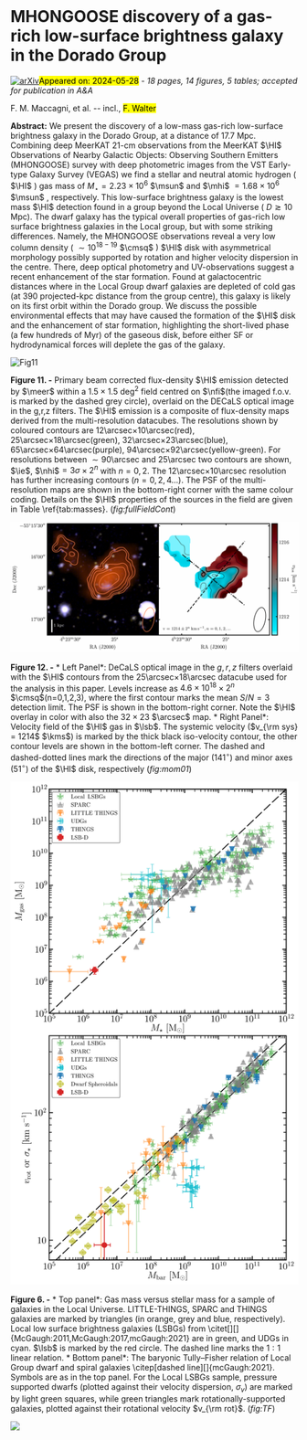 <div class="macros" style="visibility:hidden;">
$\newcommand{\ensuremath}{}$
$\newcommand{\xspace}{}$
$\newcommand{\object}[1]{\texttt{#1}}$
$\newcommand{\farcs}{{.}''}$
$\newcommand{\farcm}{{.}'}$
$\newcommand{\arcsec}{''}$
$\newcommand{\arcmin}{'}$
$\newcommand{\ion}[2]{#1#2}$
$\newcommand{\textsc}[1]{\textrm{#1}}$
$\newcommand{\hl}[1]{\textrm{#1}}$
$\newcommand{\footnote}[1]{}$
$\newcommand{\fluxhi}{{S_{\rm 1.4  GHz}}}$
$\newcommand{\fluxco}{{S_{\rm CO   (2-1)}}}$
$\newcommand{\pow}{{\log P_{1.4   \rm GHz}}}$
$\newcommand{\matHI}{{\rm H {\hskip 0.02cm \tt I}}}$
$\newcommand{\CO}{\element[]CO}$
$\newcommand{\couno}{\element[][12]CO (1--0) }$
$\newcommand{\codue}{\element[][12]CO (2--1) }$
$\newcommand{\cotre}{{\element[][12]CO(3--2)} }$
$\newcommand{\brgamma}{Br\gamma}$
$\newcommand{\sisei}{[Si {\small VI}]}$
$\newcommand{\Htwozero}{H_{ 2} 0-0 S(0,1,2,5)}$
$\newcommand{\Htwouno}{H_{ 2} 1-0 S(0,1,2,3)}$
$\newcommand{\Htwotwo}{H_{ 2} 2-1 S(1,3)}$
$\newcommand{\Htwoz}{H_{ 2} 1-0 S(0)}$
$\newcommand{\Htwoi}{H_{ 2} 1-0 S(1)}$
$\newcommand{\Htwod}{H_{ 2} 1-0 S(2)}$
$\newcommand{\Htwot}{H_{ 2} 1-0 S(3)}$
$\newcommand{\Htwodz}{H_{ 2} 2-1 S(1)}$
$\newcommand{\Htwodt}{H_{ 2} 2-1 S(3)}$
$\newcommand{\mhtwo}{{M (H_{  2})}}$
$\newcommand{\kms}{ km~s^{-1}}$
$\newcommand{\ms}{ m~s^{-1}}$
$\newcommand{\ergs}{ erg~s^{-1}}$
$\newcommand{\ergscm}{ erg s^{-1} cm^{-2}}$
$\newcommand{\kmsMp}{km s^{-1}~Mpc^{-1}}$
$\newcommand{\Jyb}{Jy beam^{-1}}$
$\newcommand{\Jykms}{Jy km s^{-1}}$
$\newcommand{\mJyb}{mJy beam^{-1}}$
$\newcommand{\mJy}{mJy}$
$\newcommand{\whz}{W~Hz^{-1}}$
$\newcommand{\msun}{{{\rm M}_\odot}}$
$\newcommand{\msunyr}{{{\rm M}_\odot yr^{-1}}}$
$\newcommand{\lsun}{{L_\odot}}$
$\newcommand{\cmsq}{cm^{-2}}$
$\newcommand{\pcdue}{pc^{-2}}$
$\newcommand{\tspin}{T_{\rm spin}}$
$\newcommand{\atms}{atoms cm^{-2}}$
$\newcommand{\um }{\mum}$
$\newcommand{\eg}{\mbox{e.g.}}$
$\newcommand{\ie}{\mbox{i.e.}}$
$\newcommand{\etal}{{\sl et al.}}$
$\newcommand{\sauron}{{\texttt{SAURON}}}$
$\newcommand{\atlas}{{ATLAS^{\rm 3D}}}$
$\newcommand{\mgas}{{MeerGas}}$
$\newcommand{\mhon}{{MHONGOOSE}}$
$\newcommand{\lsb}{\mbox LSB-D}$
$\newcommand{\forn}{\mbox Fornax~A}$
$\newcommand{\cena}{\mbox Centaurus~A}$
$\newcommand{\nfi}{\mbox NGC~1566}$
$\newcommand{\pl}{{\em{Planck}}}$
$\newcommand{\meer}{{MeerKAT}}$
$\newcommand{\syn}{\tt{SYNAGE++}}$
$\newcommand{\cara}{{\tt CARACal}}$
$\newcommand{\vsys}{{v_{\rm sys}} }$
$\newcommand{\vrot}{{v_{\rm rot}} }$
$\newcommand{\MHILB}{{M_{\rm HI}/L_B}}$
$\newcommand{\nhi}{{N_{\rm H {\hskip 0.02cm \tt I}}}}$
$\newcommand{\mhi}{{M_{\rm H {\hskip 0.02cm \tt I}}}}$
$\newcommand{\alphac}{{\alpha_{\rm CO}}}$
$\newcommand{\MLB}{M/L_B}$
$\newcommand{\NB}[1]{\textcolor{red}{\textbf{[NB: #1]}}}$
$\newcommand{\HI}{\ion{H}{I}}$
$\newcommand{\halpha}{\ion{H\alpha}}$
$\newcommand{\hbeta}{\ion{H\beta}}$
$\newcommand{\nad}{\ion{NaI}~D}$
$\newcommand{\OIst}{[\ion{O}{I}]\lambda6300}$
$\newcommand{\OIsts}{[\ion{O}{I}]\lambda6364}$
$\newcommand{\OIIIqn}{[\ion{O}{III}]\lambda4959}$
$\newcommand{\OIIIfs}{[\ion{O}{III}]\lambda5007}$
$\newcommand{\NIIscq}{[\ion{N}{II}]\lambda6548}$
$\newcommand{\NIIsco}{[\ion{N}{II}]\lambda6583}$
$\newcommand{\SIIuno}{[\ion{S}{II}]\lambda6716}$
$\newcommand{\SIIdue}{[\ion{S}{II}]\lambda6731}$
$\newcommand{\SIIdoublet}{[\ion{S}{II}]\lambda\lambda6716,6731}$
$\newcommand{\OI}{[\ion{O}{I}]}$
$\newcommand{\OIII}{[\ion{O}{III}]}$
$\newcommand{\NII}{[\ion{N}{II}]}$
$\newcommand{\SII}{[\ion{S}{II}]}$
$\newcommand{\HII}{H{ \small II}}$
$\newcommand{\OIV}{[O{ \small IV}]}$
$\newcommand{\HII}{H{ \small II}}$
$\newcommand{\NII}{[N{ \small II}]}$
$\newcommand{\OIV}{[O{ \small IV}]}$
$\newcommand{\Htwo}{H_{ 2}}$</div>



<div id="title">

# MHONGOOSE discovery of a gas-rich low-surface brightness galaxy in the Dorado Group

</div>
<div id="comments">

[![arXiv](https://img.shields.io/badge/arXiv-2405.17000-b31b1b.svg)](https://arxiv.org/abs/2405.17000)<mark>Appeared on: 2024-05-28</mark> -  _18 pages, 14 figures, 5 tables; accepted for publication in A&A_

</div>
<div id="authors">

F. M. Maccagni, et al. -- incl., <mark>F. Walter</mark>

</div>
<div id="abstract">

**Abstract:** We present the discovery of a low-mass gas-rich low-surface brightness galaxy in the Dorado Group, at a distance of 17.7 Mpc. Combining deep MeerKAT 21-cm observations from the MeerKAT $\HI$ Observations of Nearby Galactic Objects: Observing Southern Emitters (MHONGOOSE) survey with deep photometric images from the VST Early-type Galaxy Survey (VEGAS) we find a stellar and neutral atomic hydrogen ( $\HI$ ) gas mass of $M_\star = 2.23\times10^6$  $\msun$ and $\mhi$ $=1.68\times10^6$  $\msun$ , respectively. This low-surface brightness galaxy is the lowest mass $\HI$ detection found in a group beyond the Local Universe ( $D\gtrsim 10$ Mpc). The dwarf galaxy has the typical overall properties of gas-rich low surface brightness galaxies in the Local group, but with some striking differences. Namely, the MHONGOOSE observations reveal a very low column density ( $\sim 10^{18-19}$  $\cmsq$ ) $\HI$ disk with asymmetrical morphology possibly supported by rotation and higher velocity dispersion in the centre. There, deep optical photometry and UV-observations suggest a recent enhancement of the star formation. Found at galactocentric distances where in the Local Group dwarf galaxies are depleted of cold gas (at $390$ projected-kpc distance from the group centre), this galaxy is likely on its first orbit within the Dorado group. We discuss the possible environmental effects that may have caused the formation of the $\HI$ disk and the enhancement of star formation, highlighting the short-lived phase (a few hundreds of Myr) of the gaseous disk, before either SF or hydrodynamical forces will deplete the gas of the galaxy.

</div>

<div id="div_fig1">

<img src="tmp_2405.17000/./rgb_cont.png" alt="Fig11" width="100%"/>

**Figure 11. -** Primary beam corrected flux-density $\HI$ emission detected by $\meer$ within a $1.5\times 1.5$ deg$^2$ field centred on $\nfi$(the imaged f.o.v. is marked by the dashed grey circle), overlaid on the DECaLS optical image in the g,r,z filters. The $\HI$ emission is a composite of flux-density maps derived from the multi-resolution datacubes. The resolutions shown by coloured contours are $12$\arcsec$\times10$\arcsec(red), $25$\arcsec$\times18$\arcsec(green), $32$\arcsec$\times23$\arcsec(blue), $65$\arcsec$\times64$\arcsec(purple), $94$\arcsec$\times92$\arcsec(yellow-green). For resolutions between $\sim 90$\arcsec and $25$\arcsec two contours are shown, $\ie$, $\nhi$$=3\sigma\times2^n$ with $n = 0, 2$. The $12$\arcsec$\times10$\arcsec resolution has further increasing contours ($n=0,2,4$...). The PSF of the multi-resolution maps are shown in the bottom-right corner with the same colour coding. Details on the $\HI$ properties of the sources in the field are given in Table \ref{tab:masses}.  (*fig:fullFieldCont*)

</div>
<div id="div_fig2">

<img src="tmp_2405.17000/./rgba_lsbd_mom0mom1_v5_referee.png" alt="Fig12" width="100%"/>

**Figure 12. -** * Left Panel*: DeCaLS optical image in the $g,r,z$ filters overlaid with the $\HI$ contours from the $25$\arcsec$\times18$\arcsec datacube used for the analysis in this paper. Levels increase as $4.6\times10^{18}\times 2^n$ $\cmsq$(n=0,1,2,3), where the first contour marks the mean $S/N=3$ detection limit. The PSF is shown in the bottom-right corner. Note the $\HI$ overlay in color with also the $32\times23$ $\arcsec$ map. * Right Panel*: Velocity field of the $\HI$ gas in $\lsb$. The systemic velocity ($v_{\rm sys} = 1214$ $\kms$) is marked by the thick black iso-velocity contour, the other contour levels are shown in the bottom-left corner. The dashed and dashed-dotted lines mark the directions of the major ($141^\circ$) and minor axes ($51^\circ$) of the $\HI$ disk, respectively (*fig:mom01*)

</div>
<div id="div_fig3">

<img src="tmp_2405.17000/./TF-mcG-MgasMstarAAAA_referee.png" alt="Fig6" width="100%"/>

**Figure 6. -** * Top panel*: Gas mass versus stellar mass for a sample of galaxies in the Local Universe.  LITTLE-THINGS, SPARC and THINGS galaxies are marked by triangles (in orange, grey and blue, respectively). Local low surface brightness galaxies (LSBGs) from \citet[][]{McGaugh:2011,McGaugh:2017,mcGaugh:2021} are in green, and UDGs in cyan. $\lsb$ is marked by the red circle. The dashed line marks the $1:1$ linear relation. * Bottom panel*: The baryonic Tully–Fisher relation of Local Group dwarf and spiral galaxies \citep[dashed line][]{mcGaugh:2021}. Symbols are as in the top panel. For the Local LSBGs sample, pressure supported dwarfs (plotted against their velocity dispersion, $\sigma_v$) are marked by light green squares, while green triangles mark rotationally-supported galaxies, plotted against their rotational velocity $v_{\rm rot}$. (*fig:TF*)

</div><div id="qrcode"><img src=https://api.qrserver.com/v1/create-qr-code/?size=100x100&data="https://arxiv.org/abs/2405.17000"></div>